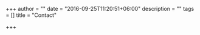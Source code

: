 +++
author = ""
date = "2016-09-25T11:20:51+06:00"
description = ""
tags = []
title = "Contact"

+++

